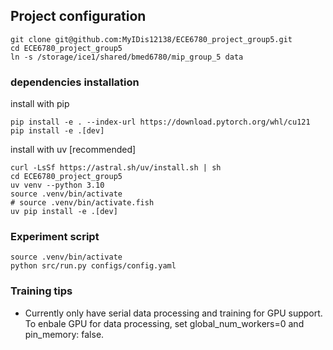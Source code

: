 ## Project configuration
```
git clone git@github.com:MyIDis12138/ECE6780_project_group5.git
cd ECE6780_project_group5
ln -s /storage/ice1/shared/bmed6780/mip_group_5 data
```

### dependencies installation
install with pip
```
pip install -e . --index-url https://download.pytorch.org/whl/cu121
pip install -e .[dev]
```

install with uv [recommended]
```
curl -LsSf https://astral.sh/uv/install.sh | sh
cd ECE6780_project_group5
uv venv --python 3.10
source .venv/bin/activate
# source .venv/bin/activate.fish
uv pip install -e .[dev]
```


### Experiment script

```
source .venv/bin/activate
python src/run.py configs/config.yaml
```

### Training tips
- Currently only have serial data processing and training for GPU support. To enbale GPU for data processing, set global_num_workers=0 and pin_memory: false.
